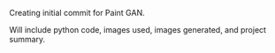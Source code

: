 Creating initial commit for Paint GAN.

Will include python code, images used, images generated, and project summary. 
